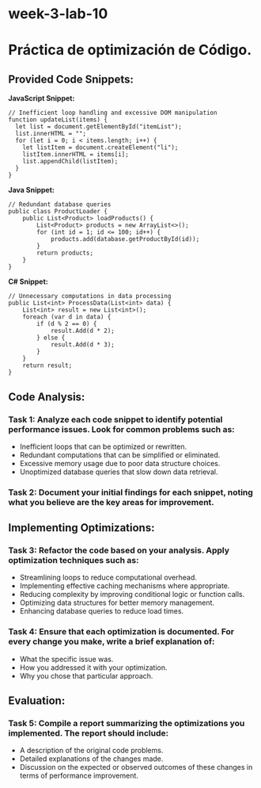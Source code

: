# week-3-lab-10
# Práctica de optimización de Código.

## Provided Code Snippets:
**JavaScript Snippet:**
```
// Inefficient loop handling and excessive DOM manipulation
function updateList(items) {
  let list = document.getElementById("itemList");
  list.innerHTML = "";
  for (let i = 0; i < items.length; i++) {
    let listItem = document.createElement("li");
    listItem.innerHTML = items[i];
    list.appendChild(listItem);
  }
}
```
**Java Snippet:**

```
// Redundant database queries
public class ProductLoader {
    public List<Product> loadProducts() {
        List<Product> products = new ArrayList<>();
        for (int id = 1; id <= 100; id++) {
            products.add(database.getProductById(id));
        }
        return products;
    }
}
```
**C# Snippet:**

```
// Unnecessary computations in data processing
public List<int> ProcessData(List<int> data) {
    List<int> result = new List<int>();
    foreach (var d in data) {
        if (d % 2 == 0) {
            result.Add(d * 2);
        } else {
            result.Add(d * 3);
        }
    }
    return result;
}
```

## Code Analysis:
### Task 1: Analyze each code snippet to identify potential performance issues. Look for common problems such as:
* Inefficient loops that can be optimized or rewritten.
* Redundant computations that can be simplified or eliminated.
* Excessive memory usage due to poor data structure choices.
* Unoptimized database queries that slow down data retrieval.

### Task 2: Document your initial findings for each snippet, noting what you believe are the key areas for improvement.

## Implementing Optimizations:

### Task 3: Refactor the code based on your analysis. Apply optimization techniques such as:
* Streamlining loops to reduce computational overhead.
* Implementing effective caching mechanisms where appropriate.
* Reducing complexity by improving conditional logic or function calls.
* Optimizing data structures for better memory management.
* Enhancing database queries to reduce load times.

### Task 4: Ensure that each optimization is documented. For every change you make, write a brief explanation of:
* What the specific issue was.
* How you addressed it with your optimization.
* Why you chose that particular approach.

## Evaluation:
### Task 5: Compile a report summarizing the optimizations you implemented. The report should include:
* A description of the original code problems.
* Detailed explanations of the changes made.
* Discussion on the expected or observed outcomes of these changes in terms of performance improvement.


